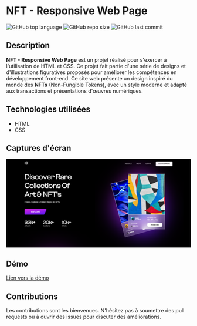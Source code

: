 # NFT - Responsive Web Page

![GitHub top language](https://img.shields.io/github/languages/top/dimainc26/nft_site)
![GitHub repo size](https://img.shields.io/github/repo-size/dimainc26/nft_site)
![GitHub last commit](https://img.shields.io/github/last-commit/dimainc26/nft_site)

## Description
**NFT - Responsive Web Page** est un projet réalisé pour s'exercer à l'utilisation de HTML et CSS. Ce projet fait partie d'une série de designs et d'illustrations figuratives proposés pour améliorer les compétences en développement front-end. Ce site web présente un design inspiré du monde des **NFTs** (Non-Fungible Tokens), avec un style moderne et adapté aux transactions et présentations d'œuvres numériques.

## Technologies utilisées
- HTML
- CSS

## Captures d'écran
![Home Screen](https://github.com/dimainc26/nft_site/blob/main/assets/home.png)

## Démo
[Lien vers la démo](https://dev.dimazanre.com/nft_site)

## Contributions
Les contributions sont les bienvenues. N'hésitez pas à soumettre des pull requests ou à ouvrir des issues pour discuter des améliorations.

